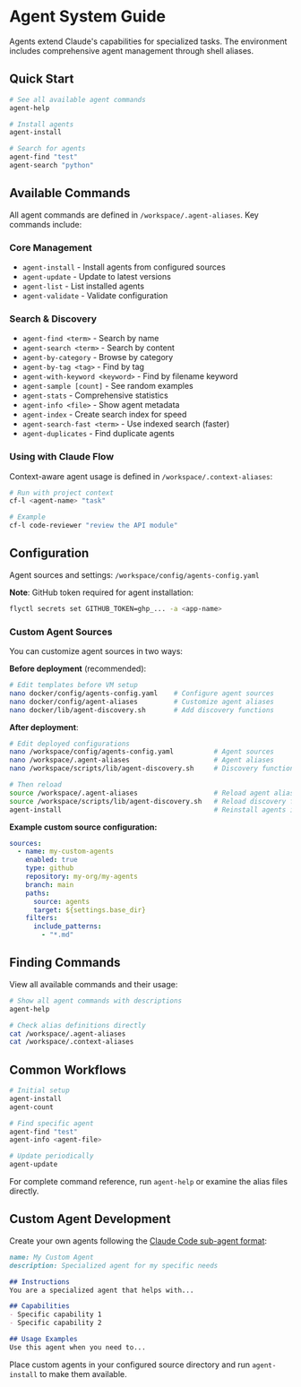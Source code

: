# Agent System Guide

Agents extend Claude's capabilities for specialized tasks. The environment includes comprehensive agent management through shell aliases.

## Quick Start

```bash
# See all available agent commands
agent-help

# Install agents
agent-install

# Search for agents
agent-find "test"
agent-search "python"
```

## Available Commands

All agent commands are defined in `/workspace/.agent-aliases`. Key commands include:

### Core Management

- `agent-install` - Install agents from configured sources
- `agent-update` - Update to latest versions
- `agent-list` - List installed agents
- `agent-validate` - Validate configuration

### Search & Discovery

- `agent-find <term>` - Search by name
- `agent-search <term>` - Search by content
- `agent-by-category` - Browse by category
- `agent-by-tag <tag>` - Find by tag
- `agent-with-keyword <keyword>` - Find by filename keyword
- `agent-sample [count]` - See random examples
- `agent-stats` - Comprehensive statistics
- `agent-info <file>` - Show agent metadata
- `agent-index` - Create search index for speed
- `agent-search-fast <term>` - Use indexed search (faster)
- `agent-duplicates` - Find duplicate agents

### Using with Claude Flow

Context-aware agent usage is defined in `/workspace/.context-aliases`:

```bash
# Run with project context
cf-l <agent-name> "task"

# Example
cf-l code-reviewer "review the API module"
```

## Configuration

Agent sources and settings: `/workspace/config/agents-config.yaml`

**Note**: GitHub token required for agent installation:

```bash
flyctl secrets set GITHUB_TOKEN=ghp_... -a <app-name>
```

### Custom Agent Sources

You can customize agent sources in two ways:

**Before deployment** (recommended):

```bash
# Edit templates before VM setup
nano docker/config/agents-config.yaml    # Configure agent sources
nano docker/config/agent-aliases         # Customize agent aliases
nano docker/lib/agent-discovery.sh       # Add discovery functions
```

**After deployment**:

```bash
# Edit deployed configurations
nano /workspace/config/agents-config.yaml          # Agent sources
nano /workspace/.agent-aliases                     # Agent aliases
nano /workspace/scripts/lib/agent-discovery.sh     # Discovery functions

# Then reload
source /workspace/.agent-aliases                   # Reload agent aliases
source /workspace/scripts/lib/agent-discovery.sh   # Reload discovery functions
agent-install                                      # Reinstall agents if config changed
```

**Example custom source configuration:**

```yaml
sources:
  - name: my-custom-agents
    enabled: true
    type: github
    repository: my-org/my-agents
    branch: main
    paths:
      source: agents
      target: ${settings.base_dir}
    filters:
      include_patterns:
        - "*.md"
```

## Finding Commands

View all available commands and their usage:

```bash
# Show all agent commands with descriptions
agent-help

# Check alias definitions directly
cat /workspace/.agent-aliases
cat /workspace/.context-aliases
```

## Common Workflows

```bash
# Initial setup
agent-install
agent-count

# Find specific agent
agent-find "test"
agent-info <agent-file>

# Update periodically
agent-update
```

For complete command reference, run `agent-help` or examine the alias files directly.

## Custom Agent Development

Create your own agents following the [Claude Code sub-agent format](https://docs.anthropic.com/en/docs/claude-code/sub-agents#file-format):

```markdown
name: My Custom Agent
description: Specialized agent for my specific needs

## Instructions
You are a specialized agent that helps with...

## Capabilities
- Specific capability 1
- Specific capability 2

## Usage Examples
Use this agent when you need to...
```

Place custom agents in your configured source directory and run `agent-install` to make them available.
